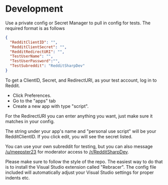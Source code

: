 # Development

Use a private config or Secret Manager to pull in config for tests. The required format is as follows

```json
{
  "RedditClientID": "",
  "RedditClientSecret": "",
  "RedditRedirectURI": "",
  "TestUserName": "",
  "TestUserPassword":"",
  "TestSubreddit": "RedditSharpDev"
}
```

To get a ClientID, Secret, and RedirectURI, as your test account, log in to Reddit. 
* Click Preferences. 
* Go to the "apps" tab
* Create a new app with type "script". 

For the RedirectURI you can enter anything you want, just make sure it matches in your config.

The string under your app's name and "personal use script" will be your RedditClientID. If you click edit, you will see the secret listed.

You can use your own subreddit for testing, but you can also message [/u/meepster23](https://reddit.com/u/meepster23) for moderator
access to [/r/RedditSharpDev](https://reddit.com/r/RedditSharpDev).

Please make sure to follow the style of the repo. The easiest way to do that is to install the Visual Studio extension called "Rebracer".
The config file included will automatically adjust your Visual Studio settings for proper indents etc.